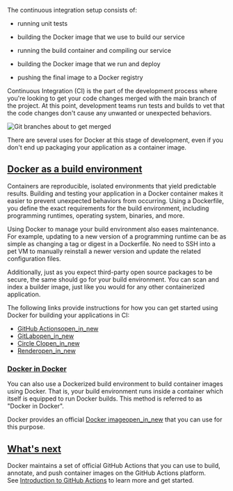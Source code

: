 The continuous integration setup consists of:

- running unit tests
    
- building the Docker image that we use to build our service
    
- running the build container and compiling our service
    
- building the Docker image that we run and deploy
    
- pushing the final image to a Docker registry


Continuous Integration (CI) is the part of the development process where you're looking to get your code changes merged with the main branch of the project. At this point, development teams run tests and builds to vet that the code changes don't cause any unwanted or unexpected behaviors.

![Git branches about to get merged](https://docs.docker.com/build/ci/images/continuous-integration.svg)

There are several uses for Docker at this stage of development, even if you don't end up packaging your application as a container image.

## [Docker as a build environment](https://docs.docker.com/build/ci/#docker-as-a-build-environment)

Containers are reproducible, isolated environments that yield predictable results. Building and testing your application in a Docker container makes it easier to prevent unexpected behaviors from occurring. Using a Dockerfile, you define the exact requirements for the build environment, including programming runtimes, operating system, binaries, and more.

Using Docker to manage your build environment also eases maintenance. For example, updating to a new version of a programming runtime can be as simple as changing a tag or digest in a Dockerfile. No need to SSH into a pet VM to manually reinstall a newer version and update the related configuration files.

Additionally, just as you expect third-party open source packages to be secure, the same should go for your build environment. You can scan and index a builder image, just like you would for any other containerized application.

The following links provide instructions for how you can get started using Docker for building your applications in CI:

- [GitHub Actionsopen_in_new](https://docs.github.com/en/actions/creating-actions/creating-a-docker-container-action)
- [GitLabopen_in_new](https://docs.gitlab.com/runner/executors/docker.html)
- [Circle CIopen_in_new](https://circleci.com/docs/using-docker/)
- [Renderopen_in_new](https://render.com/docs/docker)

### [Docker in Docker](https://docs.docker.com/build/ci/#docker-in-docker)

You can also use a Dockerized build environment to build container images using Docker. That is, your build environment runs inside a container which itself is equipped to run Docker builds. This method is referred to as "Docker in Docker".

Docker provides an official [Docker imageopen_in_new](https://hub.docker.com/_/docker) that you can use for this purpose.

## [What's next](https://docs.docker.com/build/ci/#whats-next)

Docker maintains a set of official GitHub Actions that you can use to build, annotate, and push container images on the GitHub Actions platform. See [Introduction to GitHub Actions](https://docs.docker.com/build/ci/github-actions/) to learn more and get started.